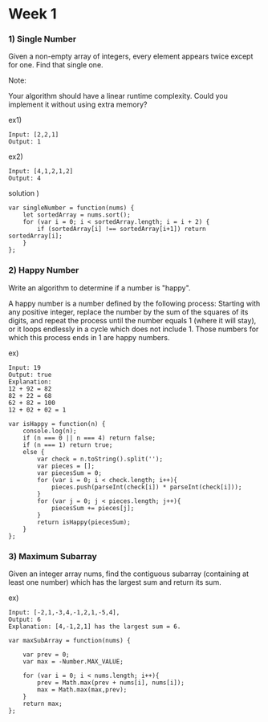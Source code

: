 # Week 1

### 1) Single Number

Given a non-empty array of integers, every element appears twice except for one. Find that single one.

Note:

Your algorithm should have a linear runtime complexity. Could you implement it without using extra memory?

ex1)
```
Input: [2,2,1]
Output: 1
```

ex2)
```
Input: [4,1,2,1,2]
Output: 4
```

solution )
```
var singleNumber = function(nums) {
    let sortedArray = nums.sort();
    for (var i = 0; i < sortedArray.length; i = i + 2) {
        if (sortedArray[i] !== sortedArray[i+1]) return sortedArray[i];
    }
};
```

### 2) Happy Number

Write an algorithm to determine if a number is "happy".

A happy number is a number defined by the following process: Starting with any positive integer, replace the number by the sum of the squares of its digits, and repeat the process until the number equals 1 (where it will stay), or it loops endlessly in a cycle which does not include 1. Those numbers for which this process ends in 1 are happy numbers.

ex)
```
Input: 19
Output: true
Explanation: 
12 + 92 = 82
82 + 22 = 68
62 + 82 = 100
12 + 02 + 02 = 1
```

```
var isHappy = function(n) {
    console.log(n);
    if (n === 0 || n === 4) return false;
    if (n === 1) return true;
    else {
        var check = n.toString().split('');
        var pieces = [];
        var piecesSum = 0;
        for (var i = 0; i < check.length; i++){
            pieces.push(parseInt(check[i]) * parseInt(check[i]));
        }
        for (var j = 0; j < pieces.length; j++){
            piecesSum += pieces[j];
        }
        return isHappy(piecesSum);
    }
};
```

### 3) Maximum Subarray

Given an integer array nums, find the contiguous subarray (containing at least one number) which has the largest sum and return its sum.

ex)
```
Input: [-2,1,-3,4,-1,2,1,-5,4],
Output: 6
Explanation: [4,-1,2,1] has the largest sum = 6.
```

```
var maxSubArray = function(nums) {
    
    var prev = 0;
    var max = -Number.MAX_VALUE;
    
    for (var i = 0; i < nums.length; i++){
        prev = Math.max(prev + nums[i], nums[i]);
        max = Math.max(max,prev);
    }
    return max;
}; 
```